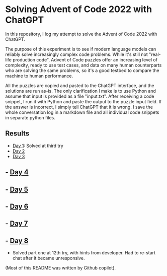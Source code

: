 # Solving Advent of Code 2022 with ChatGPT

In this repository, I log my attempt to solve the Advent of Code 2022 with ChatGPT.

The purpose of this experiment is to see if modern language models can reliably solve increasingly complex code problems. While it's still not "real-life production code", Advent of Code puzzles offer an increasing level of complexity, ready to use test cases, and data on many human counterparts who are solving the same problems, so it's a good testbed to compare the machine to human performance.

All the puzzles are copied and pasted to the ChatGPT interface, and the solutions are run as-is. The only clarification I make is to use Python and assume that input is provided as a file "input.txt". After receiving a code snippet, I run it with Python and paste the output to the puzzle input field. If the answer is incorrect, I simply tell ChatGPT that it is wrong. I save the whole conversation log in a markdown file and all individual code snippets in separate python files.

## Results

- [Day 1](./day_1/README.md): Solved at third try
- [Day 2](./day_2/README.md)
- [Day 3](./day_3/README.md)
## - [Day 4](./day_4/README.md)
## - [Day 5](./day_2/README.md)
## - [Day 6](./day_2/README.md)
## - [Day 7](./day_2/README.md)
## - [Day 8](./day_2/README.md)
  - Solved part one at 12th try, with hints from developer. Had to re-start chat after it became unresponsive.

(Most of this README was written by Github copilot).